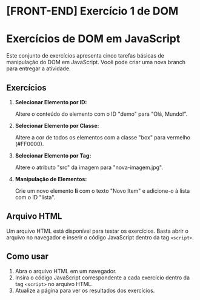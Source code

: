 # [FRONT-END] Exercício 1 de DOM

# Exercícios de DOM em JavaScript

Este conjunto de exercícios apresenta cinco tarefas básicas de manipulação do DOM em JavaScript.
Você pode criar uma nova branch para entregar a atividade.

## Exercícios

1. **Selecionar Elemento por ID:**
   
   Altere o conteúdo do elemento com o ID "demo" para "Olá, Mundo!".

2. **Selecionar Elemento por Classe:**
   
   Altere a cor de todos os elementos com a classe "box" para vermelho (#FF0000).

3. **Selecionar Elemento por Tag:**
   
   Altere o atributo "src" da imagem para "nova-imagem.jpg".

4. **Manipulação de Elementos:**
   
   Crie um novo elemento **li** com o texto "Novo Item" e adicione-o à lista com o ID "lista".

## Arquivo HTML

Um arquivo HTML está disponível para testar os exercícios. Basta abrir o arquivo no navegador e inserir o código JavaScript dentro da tag `<script>`.

## Como usar

1. Abra o arquivo HTML em um navegador.
2. Insira o código JavaScript correspondente a cada exercício dentro da tag `<script>` no arquivo HTML.
3. Atualize a página para ver os resultados dos exercícios.
